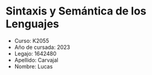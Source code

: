 # Sintaxis y Semántica de los Lenguajes
- Curso: K2055
- Año de cursada: 2023
- Legajo: 1642480
- Apellido: Carvajal
- Nombre: Lucas
